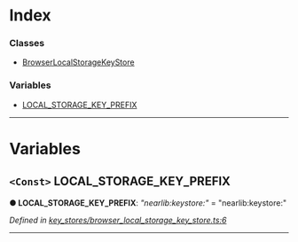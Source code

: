 

# Index

### Classes

* [BrowserLocalStorageKeyStore](../classes/_key_stores_browser_local_storage_key_store_.browserlocalstoragekeystore.md)

### Variables

* [LOCAL_STORAGE_KEY_PREFIX](_key_stores_browser_local_storage_key_store_.md#local_storage_key_prefix)

---

# Variables

<a id="local_storage_key_prefix"></a>

## `<Const>` LOCAL_STORAGE_KEY_PREFIX

**● LOCAL_STORAGE_KEY_PREFIX**: *"nearlib:keystore:"* = "nearlib:keystore:"

*Defined in [key_stores/browser_local_storage_key_store.ts:6](https://github.com/nearprotocol/nearlib/blob/7050e25/src.ts/key_stores/browser_local_storage_key_store.ts#L6)*

___

